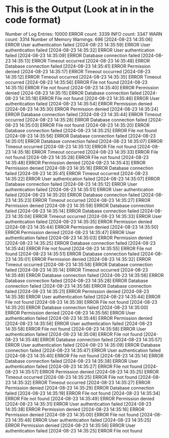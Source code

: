 # This is the Output (Look at in in the code format)
Number of Log Entries: 10000
ERROR count: 3339
INFO count: 3347
WARN count: 3314
Number of Memory Warnings: 696
[2024-08-23 14:35:06] ERROR User authentication failed
[2024-08-23 14:35:59] ERROR User authentication failed
[2024-08-23 14:35:32] ERROR User authentication failed
[2024-08-23 14:35:09] ERROR Database connection failed
[2024-08-23 14:35:13] ERROR Timeout occurred
[2024-08-23 14:35:48] ERROR Database connection failed
[2024-08-23 14:35:41] ERROR Permission denied
[2024-08-23 14:35:17] ERROR Timeout occurred
[2024-08-23 14:35:12] ERROR Timeout occurred
[2024-08-23 14:35:35] ERROR Timeout occurred
[2024-08-23 14:35:56] ERROR File not found
[2024-08-23 14:35:15] ERROR File not found
[2024-08-23 14:35:40] ERROR Permission denied
[2024-08-23 14:35:15] ERROR Database connection failed
[2024-08-23 14:35:18] ERROR File not found
[2024-08-23 14:35:46] ERROR User authentication failed
[2024-08-23 14:35:54] ERROR Permission denied
[2024-08-23 14:35:30] ERROR Permission denied
[2024-08-23 14:35:24] ERROR Database connection failed
[2024-08-23 14:35:44] ERROR Timeout occurred
[2024-08-23 14:35:28] ERROR Database connection failed
[2024-08-23 14:35:03] ERROR File not found
[2024-08-23 14:35:20] ERROR Database connection failed
[2024-08-23 14:35:25] ERROR File not found
[2024-08-23 14:35:56] ERROR Database connection failed
[2024-08-23 14:35:01] ERROR Database connection failed
[2024-08-23 14:35:07] ERROR Timeout occurred
[2024-08-23 14:35:13] ERROR File not found
[2024-08-23 14:35:18] ERROR Timeout occurred
[2024-08-23 14:35:33] ERROR File not found
[2024-08-23 14:35:28] ERROR File not found
[2024-08-23 14:35:48] ERROR Permission denied
[2024-08-23 14:35:43] ERROR Permission denied
[2024-08-23 14:35:16] ERROR Database connection failed
[2024-08-23 14:35:41] ERROR Timeout occurred
[2024-08-23 14:35:22] ERROR User authentication failed
[2024-08-23 14:35:07] ERROR Database connection failed
[2024-08-23 14:35:12] ERROR User authentication failed
[2024-08-23 14:35:51] ERROR User authentication failed
[2024-08-23 14:35:20] ERROR Database connection failed
[2024-08-23 14:35:23] ERROR Timeout occurred
[2024-08-23 14:35:27] ERROR Permission denied
[2024-08-23 14:35:59] ERROR Database connection failed
[2024-08-23 14:35:14] ERROR Database connection failed
[2024-08-23 14:35:04] ERROR Timeout occurred
[2024-08-23 14:35:33] ERROR User authentication failed
[2024-08-23 14:35:35] ERROR Permission denied
[2024-08-23 14:35:44] ERROR Permission denied
[2024-08-23 14:35:50] ERROR Permission denied
[2024-08-23 14:35:47] ERROR User authentication failed
[2024-08-23 14:35:03] ERROR Permission denied
[2024-08-23 14:35:25] ERROR Database connection failed
[2024-08-23 14:35:44] ERROR File not found
[2024-08-23 14:35:55] ERROR File not found
[2024-08-23 14:35:51] ERROR Database connection failed
[2024-08-23 14:35:01] ERROR Permission denied
[2024-08-23 14:35:32] ERROR Timeout occurred
[2024-08-23 14:35:58] ERROR Database connection failed
[2024-08-23 14:35:14] ERROR Timeout occurred
[2024-08-23 14:35:49] ERROR Database connection failed
[2024-08-23 14:35:56] ERROR Database connection failed
[2024-08-23 14:35:28] ERROR Database connection failed
[2024-08-23 14:35:58] ERROR Database connection failed
[2024-08-23 14:35:21] ERROR Permission denied
[2024-08-23 14:35:38] ERROR User authentication failed
[2024-08-23 14:35:44] ERROR File not found
[2024-08-23 14:35:39] ERROR File not found
[2024-08-23 14:35:20] ERROR Database connection failed
[2024-08-23 14:35:00] ERROR Permission denied
[2024-08-23 14:35:56] ERROR User authentication failed
[2024-08-23 14:35:46] ERROR Permission denied
[2024-08-23 14:35:56] ERROR User authentication failed
[2024-08-23 14:35:58] ERROR File not found
[2024-08-23 14:35:58] ERROR User authentication failed
[2024-08-23 14:35:08] ERROR File not found
[2024-08-23 14:35:48] ERROR Database connection failed
[2024-08-23 14:35:57] ERROR User authentication failed
[2024-08-23 14:35:09] ERROR Database connection failed
[2024-08-23 14:35:47] ERROR User authentication failed
[2024-08-23 14:35:40] ERROR File not found
[2024-08-23 14:35:14] ERROR Database connection failed
[2024-08-23 14:35:38] ERROR User authentication failed
[2024-08-23 14:35:27] ERROR File not found
[2024-08-23 14:35:57] ERROR Permission denied
[2024-08-23 14:35:25] ERROR Timeout occurred
[2024-08-23 14:35:25] ERROR File not found
[2024-08-23 14:35:32] ERROR Timeout occurred
[2024-08-23 14:35:27] ERROR Permission denied
[2024-08-23 14:35:29] ERROR Database connection failed
[2024-08-23 14:35:19] ERROR File not found
[2024-08-23 14:35:34] ERROR File not found
[2024-08-23 14:35:49] ERROR Permission denied
[2024-08-23 14:35:31] ERROR User authentication failed
[2024-08-23 14:35:38] ERROR Permission denied
[2024-08-23 14:35:16] ERROR Permission denied
[2024-08-23 14:35:00] ERROR File not found
[2024-08-23 14:35:48] ERROR User authentication failed
[2024-08-23 14:35:25] ERROR Permission denied
[2024-08-23 14:35:56] ERROR User authentication failed
[2024-08-23 14:35:25] ERROR File not found

